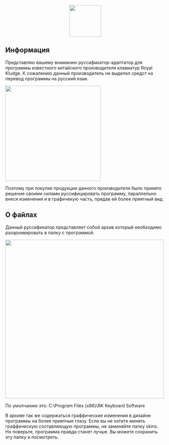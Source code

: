 <p align="center">
      <img src="https://i.postimg.cc/pRzQs2VZ/image.png" width="100">
</p>

## Информация
Представляю вашему вниманию руссификатор-адаптатор для программы известного китайского производителя клавиатур Royal Kludge.
К сожалению данный производитель не выделел средст на перевод программы на русский язык.
<p align="left">
      <img src="https://i.postimg.cc/QDYR3qQz/lang.png" width="300">
</p>

Поэтому при покупке продукции данного производителя было принято решение своими силами руссифицировать программу, параллельно внеся изменения и в графичекую часть, придав ей более приятный вид.

## О файлах
Данный руссификатор представляет собой архив который необходимо разархивировать в папку с программой.
<p align="left">
      <img src="https://i.postimg.cc/tpBRQ6gC/explorer-WQnbu-Iirb7.png" width="500">
</p>

По умолчанию это: C:\Program Files (x86)\RK Keyboard Software 



В архиве так же содержаться граффические изменения в дизайне программы на более приятные глазу. 
Если вы не хотите менять граффическую составляющую программы, не заменяйте папку skins.
Но поверьте, программа правда станет лучше. Вы можете сохранить эту папку и посмотреть.
